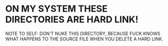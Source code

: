 # ON MY SYSTEM THESE DIRECTORIES ARE HARD LINK!

NOTE TO SELF: DON'T NUKE THIS DIRECTORY, BECAUSE FUCK KNOWS WHAT HAPPENS TO THE SOURCE FILE WHEN YOU DELETE A HARD LINK.
